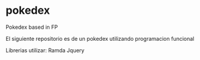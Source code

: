 # pokedex
Pokedex based in FP

El siguiente repositorio es de un pokedex utilizando programacion funcional 

Librerias utilizar:
Ramda
Jquery 

